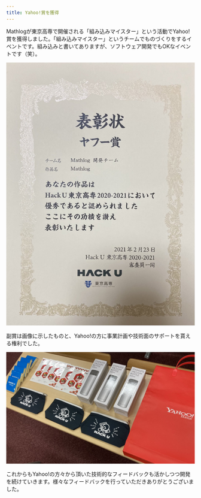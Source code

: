 ```yaml
---
title: Yahoo!賞を獲得
---
```


Mathlogが東京高専で開催される「組み込みマイスター」という活動でYahoo!賞を獲得しました。「組み込みマイスター」というチームでものづくりをするイベントです。組み込みと書いてありますが、ソフトウェア開発でもOKなイベントです（笑）。

![Yahoo!章の賞状](/img/blog/2021-04-01-1.jpeg)

<!--truncate-->

副賞は画像に示したものと、Yahoo!の方に事業計画や技術面のサポートを貰える権利でした。

![Yahoo!章の副賞](/img/blog/2021-04-01-2.jpeg)

これからもYahoo!の方々から頂いた技術的なフィードバックも活かしつつ開発を続けていきます。様々なフィードバックを行っていただきありがとうございました。
